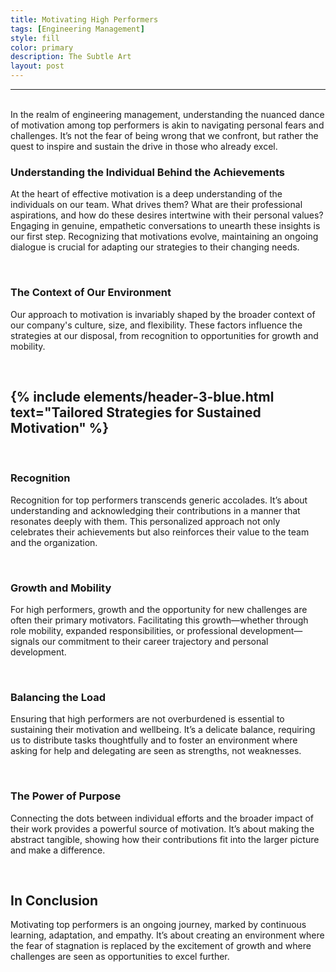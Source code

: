```yaml
---
title: Motivating High Performers
tags: [Engineering Management]
style: fill
color: primary
description: The Subtle Art 
layout: post
---
```


---
<br>
In the realm of engineering management, understanding the nuanced dance of motivation among top performers is akin to navigating personal fears and challenges. It’s not the fear of being wrong that we confront, but rather the quest to inspire and sustain the drive in those who already excel.

<br>

### Understanding the Individual Behind the Achievements

At the heart of effective motivation is a deep understanding of the individuals on our team. What drives them? What are their professional aspirations, and how do these desires intertwine with their personal values? Engaging in genuine, empathetic conversations to unearth these insights is our first step. Recognizing that motivations evolve, maintaining an ongoing dialogue is crucial for adapting our strategies to their changing needs.

<br>

### The Context of Our Environment

Our approach to motivation is invariably shaped by the broader context of our company's culture, size, and flexibility. These factors influence the strategies at our disposal, from recognition to opportunities for growth and mobility. 

<br>

{% include elements/header-3-blue.html text="Tailored Strategies for Sustained Motivation" %}
---

<br>

### Recognition

Recognition for top performers transcends generic accolades. It’s about understanding and acknowledging their contributions in a manner that resonates deeply with them. This personalized approach not only celebrates their achievements but also reinforces their value to the team and the organization.

<br>

### Growth and Mobility

For high performers, growth and the opportunity for new challenges are often their primary motivators. Facilitating this growth—whether through role mobility, expanded responsibilities, or professional development—signals our commitment to their career trajectory and personal development.

<br>

### Balancing the Load

Ensuring that high performers are not overburdened is essential to sustaining their motivation and wellbeing. It’s a delicate balance, requiring us to distribute tasks thoughtfully and to foster an environment where asking for help and delegating are seen as strengths, not weaknesses.

<br>

### The Power of Purpose

Connecting the dots between individual efforts and the broader impact of their work provides a powerful source of motivation. It’s about making the abstract tangible, showing how their contributions fit into the larger picture and make a difference.

<br>

## In Conclusion

Motivating top performers is an ongoing journey, marked by continuous learning, adaptation, and empathy. It’s about creating an environment where the fear of stagnation is replaced by the excitement of growth and where challenges are seen as opportunities to excel further.


